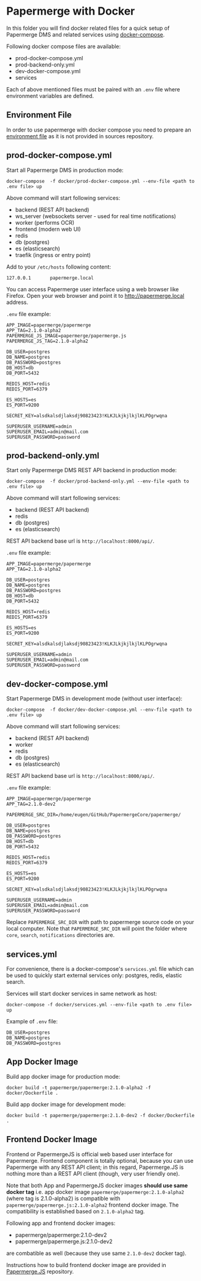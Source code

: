 # Papermerge with Docker

In this folder you will find docker related files for a quick setup of
Papermerge DMS and related services using [docker-compose](https://docs.docker.com/compose/).

Following docker compose files are available:

- prod-docker-compose.yml
- prod-backend-only.yml
- dev-docker-compose.yml
- services

Each of above mentioned files must be paired with an ``.env`` file where
environment variables are defined.


## Environment File

In order to use papermerge with docker compose you need to prepare an [environment
file](https://docs.docker.com/compose/env-file/) as it is not provided
in sources repository.


## prod-docker-compose.yml

Start all Papermerge DMS in production mode:

    docker-compose  -f docker/prod-docker-compose.yml --env-file <path to .env file> up

Above command will start following services:

- backend (REST API backend)
- ws_server (websockets server - used for real time notifications)
- worker (performs OCR)
- frontend (modern web UI)
- redis
- db (postgres)
- es (elasticsearch)
- traefik (ingress or entry point)

Add to your ``/etc/hosts`` following content:

    127.0.0.1       papermerge.local

You can access Papermerge user interface using a web browser like Firefox.
Open your web browser and point it to http://papermerge.local address.

``.env`` file example:

    APP_IMAGE=papermerge/papermerge
    APP_TAG=2.1.0-alpha2
    PAPERMERGE_JS_IMAGE=papermerge/papermerge.js
    PAPERMERGE_JS_TAG=2.1.0-alpha2

    DB_USER=postgres
    DB_NAME=postgres
    DB_PASSWORD=postgres
    DB_HOST=db
    DB_PORT=5432

    REDIS_HOST=redis
    REDIS_PORT=6379

    ES_HOSTS=es
    ES_PORT=9200

    SECRET_KEY=alsdkalsdjlaksdj90823423!KLKJLkjkjlkjlKLPOgrwqna

    SUPERUSER_USERNAME=admin
    SUPERUSER_EMAIL=admin@mail.com
    SUPERUSER_PASSWORD=password


## prod-backend-only.yml

Start only Papermerge DMS REST API backend in production mode:

    docker-compose  -f docker/prod-backend-only.yml --env-file <path to .env file> up

Above command will start following services:

- backend (REST API backend)
- redis
- db (postgres)
- es (elasticsearch)

REST API backend base url is ``http://localhost:8000/api/``.

``.env`` file example:

    APP_IMAGE=papermerge/papermerge
    APP_TAG=2.1.0-alpha2

    DB_USER=postgres
    DB_NAME=postgres
    DB_PASSWORD=postgres
    DB_HOST=db
    DB_PORT=5432

    REDIS_HOST=redis
    REDIS_PORT=6379

    ES_HOSTS=es
    ES_PORT=9200

    SECRET_KEY=alsdkalsdjlaksdj90823423!KLKJLkjkjlkjlKLPOgrwqna

    SUPERUSER_USERNAME=admin
    SUPERUSER_EMAIL=admin@mail.com
    SUPERUSER_PASSWORD=password

## dev-docker-compose.yml

Start Papermerge DMS in development mode (without user interface):

    docker-compose  -f docker/dev-docker-compose.yml --env-file <path to .env file> up

Above command will start following services:

- backend (REST API backend)
- worker
- redis
- db (postgres)
- es (elasticsearch)

REST API backend base url is ``http://localhost:8000/api/``.

``.env`` file example:

    APP_IMAGE=papermerge/papermerge
    APP_TAG=2.1.0-dev2

    PAPERMERGE_SRC_DIR=/home/eugen/GitHub/PapermergeCore/papermerge/

    DB_USER=postgres
    DB_NAME=postgres
    DB_PASSWORD=postgres
    DB_HOST=db
    DB_PORT=5432

    REDIS_HOST=redis
    REDIS_PORT=6379

    ES_HOSTS=es
    ES_PORT=9200

    SECRET_KEY=alsdkalsdjlaksdj90823423!KLKJLkjkjlkjlKLPOgrwqna

    SUPERUSER_USERNAME=admin
    SUPERUSER_EMAIL=admin@mail.com
    SUPERUSER_PASSWORD=password

Replace ``PAPERMERGE_SRC_DIR`` with path to papermerge source code on your
local computer. Note that ``PAPERMERGE_SRC_DIR`` will point the folder where
``core``, ``search``, ``notifications`` directories are.

## services.yml

For convenience, there is a docker-compose's ``services.yml`` file which can
be used to quickly start external services only: postgres, redis, elastic
search.

Services will start docker services in same network as host:

    docker-compose -f docker/services.yml --env-file <path to .env file> up

Example of ``.env`` file:

    DB_USER=postgres
    DB_NAME=postgres
    DB_PASSWORD=postgres


## App Docker Image

Build app docker image for production mode:

    docker build -t papermerge/papermerge:2.1.0-alpha2 -f docker/Dockerfile .

Build app docker image for development mode:

    docker build -t papermerge/papermerge:2.1.0-dev2 -f docker/Dockerfile .


## Frontend Docker Image

Frontend or PapermergeJS is official web based user interface for Papermerge.
Frontend component is totally optional, because you can use Papermerge
with any REST API client; in this regard, Papermerge.JS is nothing more than
a REST API client (though, very user friendly one).

Note that both App and PapermergeJS docker images **should use same docker tag**
i.e. app docker image ``papermerge/papermerge:2.1.0-alpha2`` (where tag is
2.1.0-alpha2) is compatible with ``papermerge/papermerge.js:2.1.0-alpha2``
frontend docker image. The compatibility is established based on ``2.1.0-alpha2``
tag.

Following app and frontend docker images:

- papermerge/papermerge:2.1.0-dev2
- papermerge/papermerge.js:2.1.0-dev2

are combatible as well (because they use same ``2.1.0-dev2`` docker tag). 

Instructions how to build frontend docker image are provided in [Papermerge.JS](https://github.com/papermerge/papermerge.js) repository.
